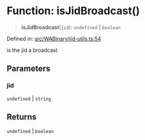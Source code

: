 # Function: isJidBroadcast()

> **isJidBroadcast**(`jid`): `undefined` \| `boolean`

Defined in: [src/WABinary/jid-utils.ts:54](https://github.com/Fokusdotid/bail/blob/8b525f9ebcc20cb9acd0f880b6ad58976e38b117/src/WABinary/jid-utils.ts#L54)

is the jid a broadcast

## Parameters

### jid

`undefined` | `string`

## Returns

`undefined` \| `boolean`
